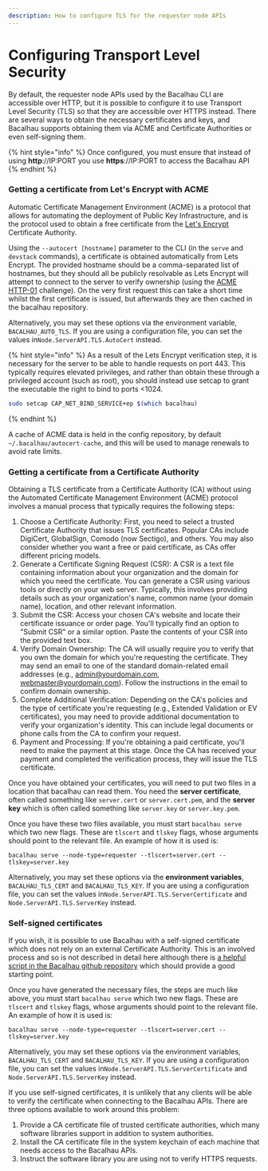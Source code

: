 ```yaml
---
description: How to configure TLS for the requester node APIs
---
```


# Configuring Transport Level Security

By default, the requester node APIs used by the Bacalhau CLI are accessible over HTTP, but it is possible to configure it to use Transport Level Security (TLS) so that they are accessible over HTTPS instead. There are several ways to obtain the necessary certificates and keys, and Bacalhau supports obtaining them via ACME and Certificate Authorities or even self-signing them.

{% hint style="info" %}
Once configured, you must ensure that instead of using **http**://IP:PORT you use **https**://IP:PORT to access the Bacalhau API&#x20;
{% endhint %}

### Getting a certificate from Let's Encrypt with ACME

Automatic Certificate Management Environment (ACME) is a protocol that allows for automating the deployment of Public Key Infrastructure, and is the protocol used to obtain a free certificate from the [Let's Encrypt](https://letsencrypt.org/) Certificate Authority.

Using the `--autocert [hostname]` parameter to the CLI (in the `serve` and `devstack` commands), a certificate is obtained automatically from Lets Encrypt. The provided hostname should be a comma-separated list of hostnames, but they should all be publicly resolvable as Lets Encrypt will attempt to connect to the server to verify ownership (using the [ACME HTTP-01](https://letsencrypt.org/docs/challenge-types/#http-01-challenge) challenge). On the very first request this can take a short time whilst the first certificate is issued, but afterwards they are then cached in the bacalhau repository.

Alternatively, you may set these options via the environment variable, `BACALHAU_AUTO_TLS`. If you are using a configuration file, you can set the values in`Node.ServerAPI.TLS.AutoCert` instead.

{% hint style="info" %}
As a result of the Lets Encrypt verification step, it is necessary for the server to be able to handle requests on port 443. This typically requires elevated privileges, and rather than obtain these through a privileged account (such as root), you should instead use setcap to grant the executable the right to bind to ports <1024.

```bash
sudo setcap CAP_NET_BIND_SERVICE+ep $(which bacalhau)
```
{% endhint %}

A cache of ACME data is held in the config repository, by default `~/.bacalhau/autocert-cache`, and this will be used to manage renewals to avoid rate limits.

### Getting a certificate from a Certificate Authority

Obtaining a TLS certificate from a Certificate Authority (CA) without using the Automated Certificate Management Environment (ACME) protocol involves a manual process that typically requires the following steps:

1. Choose a Certificate Authority: First, you need to select a trusted Certificate Authority that issues TLS certificates. Popular CAs include DigiCert, GlobalSign, Comodo (now Sectigo), and others. You may also consider whether you want a free or paid certificate, as CAs offer different pricing models.
2. Generate a Certificate Signing Request (CSR): A CSR is a text file containing information about your organization and the domain for which you need the certificate. You can generate a CSR using various tools or directly on your web server. Typically, this involves providing details such as your organization's name, common name (your domain name), location, and other relevant information.
3. Submit the CSR: Access your chosen CA's website and locate their certificate issuance or order page. You'll typically find an option to "Submit CSR" or a similar option. Paste the contents of your CSR into the provided text box.
4. Verify Domain Ownership: The CA will usually require you to verify that you own the domain for which you're requesting the certificate. They may send an email to one of the standard domain-related email addresses (e.g., admin@yourdomain.com, webmaster@yourdomain.com). Follow the instructions in the email to confirm domain ownership.
5. Complete Additional Verification: Depending on the CA's policies and the type of certificate you're requesting (e.g., Extended Validation or EV certificates), you may need to provide additional documentation to verify your organization's identity. This can include legal documents or phone calls from the CA to confirm your request.
6. Payment and Processing: If you're obtaining a paid certificate, you'll need to make the payment at this stage. Once the CA has received your payment and completed the verification process, they will issue the TLS certificate.

Once you have obtained your certificates, you will need to put two files in a location that bacalhau can read them. You need the **server certificate**, often called something like `server.cert` or `server.cert.pem`, and the **server key** which is often called something like `server.key` or `server.key.pem`.

Once you have these two files available, you must start `bacalhau serve` which two new flags. These are `tlscert` and `tlskey` flags, whose arguments should point to the relevant file. An example of how it is used is:

```
bacalhau serve --node-type=requester --tlscert=server.cert --tlskey=server.key
```

Alternatively, you may set these options via the **environment variables**, `BACALHAU_TLS_CERT` and `BACALHAU_TLS_KEY`. If you are using a configuration file, you can set the values in`Node.ServerAPI.TLS.ServerCertificate` and `Node.ServerAPI.TLS.ServerKey` instead.

### Self-signed certificates

If you wish, it is possible to use Bacalhau with a self-signed certificate which does not rely on an external Certificate Authority. This is an involved process and so is not described in detail here although there is [a helpful script in the Bacalhau github repository](https://github.com/bacalhau-project/bacalhau/blob/main/scripts/make-certs.sh) which should provide a good starting point.

Once you have generated the necessary files, the steps are much like above, you must start `bacalhau serve` which two new flags. These are `tlscert` and `tlskey` flags, whose arguments should point to the relevant file. An example of how it is used is:

```
bacalhau serve --node-type=requester --tlscert=server.cert --tlskey=server.key
```

Alternatively, you may set these options via the environment variables, `BACALHAU_TLS_CERT` and `BACALHAU_TLS_KEY`. If you are using a configuration file, you can set the values in`Node.ServerAPI.TLS.ServerCertificate` and `Node.ServerAPI.TLS.ServerKey` instead.

If you use self-signed certificates, it is unlikely that any clients will be able to verify the certificate when connecting to the Bacalhau APIs. There are three options available to work around this problem:

1. Provide a CA certificate file of trusted certificate authorities, which many software libraries support in addition to system authorities.
2. Install the CA certificate file in the system keychain of each machine that needs access to the Bacalhau APIs.
3. Instruct the software library you are using not to verify HTTPS requests.
